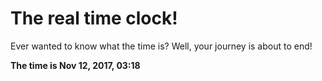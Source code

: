 # The real time clock!

Ever wanted to know what the time is? Well, your journey is about to end!

**The time is Nov 12, 2017, 03:18**